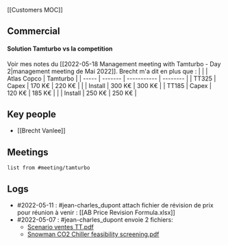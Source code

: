 [[Customers MOC]]

## Commercial

#### Solution Tamturbo vs la competition
Voir mes notes du [[2022-05-18 Management meeting with Tamturbo - Day 2|management meeting de Mai 2022]].
Brecht m'a dit en plus que :
|  |    | Atlas Copco | Tamturbo |
| ----- | ------- | ----------- | -------- |
| TT325 | Capex   | 170 K€      | 220 K€   |
|       | Install | 300 K€      | 300 K€   |
| TT185 | Capex   | 120 K€      | 185 K€   |
|       | Install | 250 K€      | 250 K€         |

## Key people
- [[Brecht Vanlee]]

## Meetings

```dataview
list from #meeting/tamturbo 
```

## Logs

- #2022-05-11 : #jean-charles_dupont attach fichier de révision de prix pour réunion à venir : [[AB Price Revision Formula.xlsx]]
- #2022-05-07 : #jean-charles_dupont envoie 2 fichiers:
	-  [Scenario ventes TT.pdf](file:///C%3A%5CUsers%5CBOUCULAT%5COneDrive%20-%20SKF%5CDocuments%5C2022%5CRecu%5CJean-Charles%20Dupont%5CScenario%20ventes%20TT.pdf)
	- [Snowman CO2 Chiller feasibility screening.pdf](file:///C%3A%5CUsers%5CBOUCULAT%5COneDrive%20-%20SKF%5CDocuments%5C2022%5CRecu%5CJean-Charles%20Dupont%5CSnowman%20CO2%20Chiller%20feasibility%20screening.pdf)
	